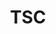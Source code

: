 ---
templateKey: committee-page
seo:
  description: Magma, open source mobile core network solution  
  image: /img/og-image.jpg
  title: TSC
  twitterUsername: "@magmacommunity"  
  url: "https://www.magmacore.org/committee/tsc"
title: TSC
subTitle: 'The Technical Steering Committee (TSC) is responsible for coordinating the technical direction of the project.'
members:
  - company: Facebook	Software 
    title: Engineer		
    name: Hunter Gatewood, Chair
    description: >
      Hunter Gatewood is a software enginer at Facebook Connectivity, supporting the open-source Magma project. Magma's mission is to connect the world to a faster internet by enabling service providers to build cost-effective and extensible carrier-grade networks. Prior to Facebook, his work spanned IoT, edtech, satellites, and network security at Microsoft, Zearn, MIT Space Systems Lab, and MIT Lincoln Lab, respectively. He has a B.S. from MIT in Computer Science and an M.Eng. from MIT in Computer Systems, with a thesis targeting scalable secure communication for resource-constrained systems.
    github: https://github.com/hcgatewood
    linkedin: https://www.linkedin.com/in/hcgatewood/
    picture: /img/committee/tsc/Hunter-Gatewood.jpeg
  - company: Facebook	Software 
    title: Engineer		
    name: Marie Bremner
    picture: /img/committee/tsc/Marie-Bremner.jpeg
  - company: Facebook	Software 
    title: Engineer		
    name: Pravin Shelar
    picture: /img/committee/tsc/Pravin-Shelar.jpeg
  - company: Open Air Interface	
    title: DevOps Expert	
    name: Raphael Defosseux 
    picture: /img/committee/tsc/Raphael-Defosseux.png
    description: >
      Raphaël graduated in 1996 from the École Supérieure d’Électricité with a Masters degree in Electronics and Signal Processing. He started his career as a Hardware designer for different companies in France and the USA. He was introduced to 3G Wireless world by designing Viterbi/Turbo Decoder accelerators. He has been working in Software Development for more than 10 years both in corporate and startup environments fulfilling many roles ranging from customer requirement gathering, specification, coding, testing, formal releases and maintenance tasks. He strongly believes that code quality and proper work methodology are key to success, even for a personal SW project. Raphaël is the Continuous Integration and Work Methodology expert at the OSA.	
    twitter: https://twitter.com/RDefosseux
    linkedin: https://fr.linkedin.com/in/raphaeldefosseux/en-en
    github: https://github.com/rdefosse
  - company: Facebook
    title: Software Engineer - Magma
    name: Scott Moeller
    picture: /img/committee/tsc/Scott-Moeller.png
    description: >
      Scott Moeller is a software engineer on the Magma project. He comes to Magma after a five year stint at Alphabet's Project Loon, where he had various roles including management of the embedded platform software team and a tour of duty shoring up determinism and automating explainability of the Software Defined Network solver.  Prior to Project Loon he was employee eight at OneWeb satellite, a low earth orbit constellation satellite project - where he authored software to model system engineering and business capabilities and support engineering trade-offs.	
    linkedin: https://www.linkedin.com/in/scott-moeller
    github: https://github.com/electronjoe
---
